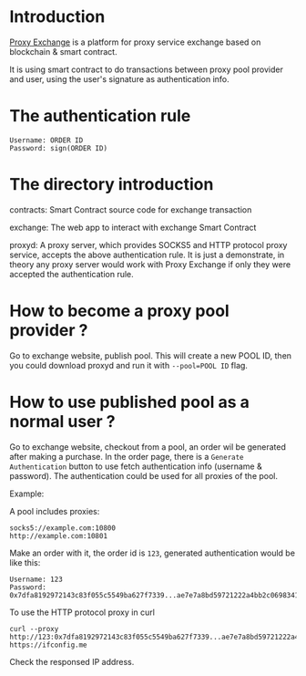 # Introduction

[Proxy Exchange](https://proxyex.xyz) is a platform for proxy service exchange based on blockchain & smart contract. 

It is using smart contract to do transactions between proxy pool provider and user, using the user's signature as authentication info.

# The authentication rule

```
Username: ORDER ID
Password: sign(ORDER ID)
```

# The directory introduction

contracts: Smart Contract source code for exchange transaction

exchange: The web app to interact with exchange Smart Contract

proxyd: A proxy server, which provides SOCKS5 and HTTP protocol proxy service, accepts the above authentication rule. It is just a demonstrate, in theory any proxy server would work with Proxy Exchange if only they were accepted the authentication rule.

# How to become a proxy pool provider ?

Go to exchange website, publish pool. This will create a new POOL ID, then you could download proxyd and run it with `--pool=POOL ID` flag.

# How to use published pool as a normal user ?

Go to exchange website, checkout from a pool, an order wil be generated after making a purchase. In the order page, there is a `Generate Authentication` button to use fetch authentication info (username & password). The authentication could be used for all proxies of the pool.

Example: 

A pool includes proxies:

```
socks5://example.com:10800
http://example.com:10801
```

Make an order with it, the order id is `123`, generated authentication would be like this:

```
Username: 123
Password: 0x7dfa8192972143c83f055c5549ba627f7339...ae7e7a8bd59721222a4bb2c069834178c1b
```

To use the HTTP protocol proxy in curl

```
curl --proxy http://123:0x7dfa8192972143c83f055c5549ba627f7339...ae7e7a8bd59721222a4bb2c069834178c1b@example.com:10801 https://ifconfig.me
```

Check the responsed IP address.
